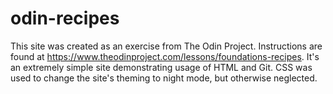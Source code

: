 # odin-recipes
This site was created as an exercise from The Odin Project. Instructions are found at https://www.theodinproject.com/lessons/foundations-recipes.
It's an extremely simple site demonstrating usage of HTML and Git. CSS was used to change the site's theming to night mode, but otherwise neglected.